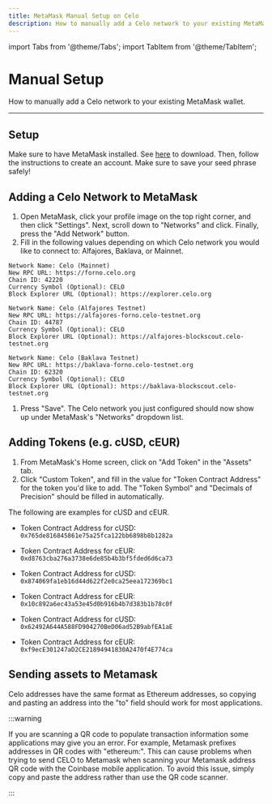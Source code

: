 ```yaml
---
title: MetaMask Manual Setup on Celo
description: How to manually add a Celo network to your existing MetaMask wallet.
---
```


import Tabs from '@theme/Tabs';
import TabItem from '@theme/TabItem';

# Manual Setup

How to manually add a Celo network to your existing MetaMask wallet.

---

## **Setup**

Make sure to have MetaMask installed. See [here](https://metamask.io/download.html) to download. Then, follow the instructions to create an account. Make sure to save your seed phrase safely!

## **Adding a Celo Network to MetaMask**

1. Open MetaMask, click your profile image on the top right corner, and then click "Settings". Next, scroll down to "Networks" and click. Finally, press the "Add Network" button.
2. Fill in the following values depending on which Celo network you would like to connect to: Alfajores, Baklava, or Mainnet.

```text
Network Name: Celo (Mainnet)
New RPC URL: https://forno.celo.org
Chain ID: 42220
Currency Symbol (Optional): CELO
Block Explorer URL (Optional): https://explorer.celo.org
```

```text
Network Name: Celo (Alfajores Testnet)
New RPC URL: https://alfajores-forno.celo-testnet.org
Chain ID: 44787
Currency Symbol (Optional): CELO
Block Explorer URL (Optional): https://alfajores-blockscout.celo-testnet.org
```

```text
Network Name: Celo (Baklava Testnet)
New RPC URL: https://baklava-forno.celo-testnet.org
Chain ID: 62320
Currency Symbol (Optional): CELO
Block Explorer URL (Optional): https://baklava-blockscout.celo-testnet.org
```

1. Press "Save". The Celo network you just configured should now show up under MetaMask's "Networks" dropdown list.

## **Adding Tokens \(e.g. cUSD, cEUR\)**

1. From MetaMask's Home screen, click on "Add Token" in the "Assets" tab.
2. Click "Custom Token", and fill in the value for "Token Contract Address" for the token you'd like to add. The "Token Symbol" and "Decimals of Precision" should be filled in automatically.

The following are examples for cUSD and cEUR.

- Token Contract Address for cUSD: `0x765de816845861e75a25fca122bb6898b8b1282a`
- Token Contract Address for cEUR: `0xd8763cba276a3738e6de85b4b3bf5fded6d6ca73`


- Token Contract Address for cUSD: `0x874069fa1eb16d44d622f2e0ca25eea172369bc1`
- Token Contract Address for cEUR: `0x10c892a6ec43a53e45d0b916b4b7d383b1b78c0f`

- Token Contract Address for cUSD: `0x62492A644A588FD904270BeD06ad52B9abfEA1aE`
- Token Contract Address for cEUR: `0xf9ecE301247aD2CE21894941830A2470f4E774ca`

## Sending assets to Metamask

Celo addresses have the same format as Ethereum addresses, so copying and pasting an address into the "to" field should work for most applications.

:::warning

If you are scanning a QR code to populate transaction information some applications may give you an error. For example, Metamask prefixes addresses in QR codes with "ethereum:". This can cause problems when trying to send CELO to Metamask when scanning your Metamask address QR code with the Coinbase mobile application. To avoid this issue, simply copy and paste the address rather than use the QR code scanner.

:::
